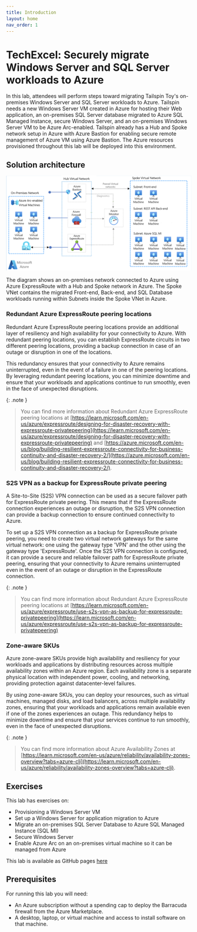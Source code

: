 ```yaml
---
title: Introduction
layout: home
nav_order: 1
---
```


# TechExcel: Securely migrate Windows Server and SQL Server workloads to Azure

In this lab, attendees will perform steps toward migrating Tailspin Toy's on-premises Windows Server and SQL Server workloads to Azure. Tailspin needs a new Windows Server VM created in Azure for hosting their Web application, an on-premises SQL Server database migrated to Azure SQL Managed Instance, secure Windows Server, and an on-premises Windows Server VM to be Azure Arc-enabled.
Tailspin already has a Hub and Spoke network setup in Azure with Azure Bastion for enabling secure remote management of Azure VM using Azure Bastion. The Azure resources provisioned throughout this lab will be deployed into this environment.

## Solution architecture

![Diagram showing on-premises network connected to Azure using Azure ExpressRoute with a Hub and Spoke network in Azure. The Spoke VNet contains the migrated Front-end, Back-end, and SQL Database workloads running within Subnets inside the Spoke VNet in Azure.](/Hands-on%20lab/images/PreferredSolutionDiagram.png "Preferred Solution Diagram")

The diagram shows an on-premises network connected to Azure using Azure ExpressRoute with a Hub and Spoke network in Azure. The Spoke VNet contains the migrated Front-end, Back-end, and SQL Database workloads running within Subnets inside the Spoke VNet in Azure.

### Redundant Azure ExpressRoute peering locations

Redundant Azure ExpressRoute peering locations provide an additional layer of resiliency and high availability for your connectivity to Azure. With redundant peering locations, you can establish ExpressRoute circuits in two different peering locations, providing a backup connection in case of an outage or disruption in one of the locations.

This redundancy ensures that your connectivity to Azure remains uninterrupted, even in the event of a failure in one of the peering locations. By leveraging redundant peering locations, you can minimize downtime and ensure that your workloads and applications continue to run smoothly, even in the face of unexpected disruptions.

{: .note }
> You can find more information about Redundant Azure ExpressRoute peering locations at [https://learn.microsoft.com/en-us/azure/expressroute/designing-for-disaster-recovery-with-expressroute-privatepeering](https://learn.microsoft.com/en-us/azure/expressroute/designing-for-disaster-recovery-with-expressroute-privatepeering) and [https://azure.microsoft.com/en-us/blog/building-resilient-expressroute-connectivity-for-business-continuity-and-disaster-recovery-2/](https://azure.microsoft.com/en-us/blog/building-resilient-expressroute-connectivity-for-business-continuity-and-disaster-recovery-2/).

### S2S VPN as a backup for ExpressRoute private peering

A Site-to-Site (S2S) VPN connection can be used as a secure failover path for ExpressRoute private peering. This means that if the ExpressRoute connection experiences an outage or disruption, the S2S VPN connection can provide a backup connection to ensure continued connectivity to Azure.

To set up a S2S VPN connection as a backup for ExpressRoute private peering, you need to create two virtual network gateways for the same virtual network: one using the gateway type 'VPN' and the other using the gateway type 'ExpressRoute'. Once the S2S VPN connection is configured, it can provide a secure and reliable failover path for ExpressRoute private peering, ensuring that your connectivity to Azure remains uninterrupted even in the event of an outage or disruption in the ExpressRoute connection. 

{: .note }
> You can find more information about Redundant Azure ExpressRoute peering locations at [https://learn.microsoft.com/en-us/azure/expressroute/use-s2s-vpn-as-backup-for-expressroute-privatepeering](https://learn.microsoft.com/en-us/azure/expressroute/use-s2s-vpn-as-backup-for-expressroute-privatepeering)


### Zone-aware SKUs

Azure zone-aware SKUs provide high availability and resiliency for your workloads and applications by distributing resources across multiple availability zones within an Azure region. Each availability zone is a separate physical location with independent power, cooling, and networking, providing protection against datacenter-level failures.

By using zone-aware SKUs, you can deploy your resources, such as virtual machines, managed disks, and load balancers, across multiple availability zones, ensuring that your workloads and applications remain available even if one of the zones experiences an outage. This redundancy helps to minimize downtime and ensure that your services continue to run smoothly, even in the face of unexpected disruptions.

{: .note }
> You can find more information about Azure Availability Zones at [https://learn.microsoft.com/en-us/azure/reliability/availability-zones-overview?tabs=azure-cli](https://learn.microsoft.com/en-us/azure/reliability/availability-zones-overview?tabs=azure-cli).



## Exercises

This lab has exercises on:

* Provisioning a Windows Server VM
* Set up a Windows Server for application migration to Azure
* Migrate an on-premises SQL Server Database to Azure SQL Managed Instance (SQL MI)
* Secure Windows Server
* Enable Azure Arc on an on-premises virtual machine so it can be managed from Azure

This lab is available as GitHub pages [here](https://microsoft.github.io/TechExcel-Securely-migrate-Windows-Server-and-SQL-Server-workloads-to-Azure)


## Prerequisites

For running this lab you will need:

* An Azure subscription without a spending cap to deploy the Barracuda firewall from the Azure Marketplace.
* A desktop, laptop, or virtual machine and access to install software on that machine.